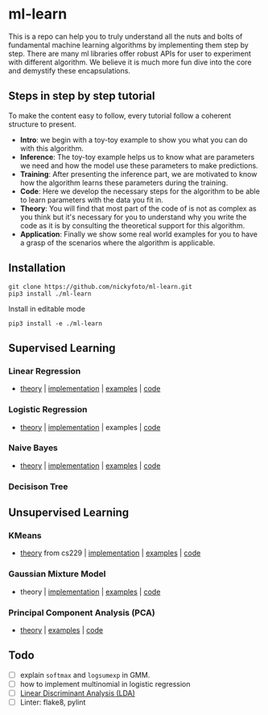 # ml-learn

This is a repo can help you to truly understand all the nuts and bolts of fundamental machine learning algorithms by implementing them step by step. There are many ml libraries offer robust APIs for user to experiment with different algorithm. We believe it is much more fun dive into the core and demystify these encapsulations.

## Steps in step by step tutorial

To make the content easy to follow, every tutorial follow a coherent structure to present. 

- **Intro**: we begin with a toy-toy example to show you what you can do with this algorithm.
- **Inference**: The toy-toy example helps us to know what are parameters we need and how the model use these parameters to make predictions.
- **Training**: After presenting the inference part, we are motivated to know how the algorithm learns these parameters during the training.
- **Code**: Here we develop the necessary steps for the algorithm to be able to learn parameters with the data you fit in.
- **Theory**: You will find that most part of the code of is not as complex as you think but it's necessary for you to understand why you write the code as it is by consulting the theoretical support for this algorithm.
- **Application**: Finally we show some real world examples for you to have a grasp of the scenarios where the algorithm is applicable.

## Installation

```
git clone https://github.com/nickyfoto/ml-learn.git
pip3 install ./ml-learn
```

Install in editable mode

```
pip3 install -e ./ml-learn
```

## Supervised Learning

### Linear Regression

- [theory](https://nickyfoto.github.io/blog/entries/linear-regression) | [implementation](https://github.com/nickyfoto/ml-learn/blob/master/linear_regression.ipynb) | [examples](https://github.com/nickyfoto/ml-learn/blob/master/linear_regression_example.ipynb) | [code](https://github.com/nickyfoto/ml-learn/blob/master/lm.py)

### Logistic Regression

- [theory](https://nickyfoto.github.io/blog/entries/logistic-regression) | [implementation](https://github.com/nickyfoto/ml-learn/blob/master/logistic_regression.ipynb) | examples | [code](https://github.com/nickyfoto/ml-learn/blob/master/lr.py)

### Naive Bayes

- [theory](https://nickyfoto.github.io/blog/entries/naive-bayes) | [implementation](https://github.com/nickyfoto/ml-learn/blob/master/naive_bayes.ipynb) | [examples](https://github.com/nickyfoto/ml-learn/blob/master/naive_bayes_examples.ipynb) | [code](https://github.com/nickyfoto/ml-learn/blob/master/src/learn/naive_bayes.py)

### Decisison Tree

## Unsupervised Learning

### KMeans

- [theory](http://cs229.stanford.edu/notes/cs229-notes7a.pdf) from cs229 | [implementation](https://github.com/nickyfoto/ml-learn/blob/master/kmeans.ipynb) | [examples](https://github.com/nickyfoto/ml-learn/blob/master/kmeans_example.ipynb) | [code](https://github.com/nickyfoto/ml-learn/blob/master/kmeans.py)

### Gaussian Mixture Model

- theory | [implementation](https://github.com/nickyfoto/ml-learn/blob/master/gmm.ipynb) | [examples](https://github.com/nickyfoto/ml-learn/blob/master/gmm_example.ipynb) | [code](https://github.com/nickyfoto/ml-learn/blob/master/gmm.py)

### Principal Component Analysis (PCA)

- [theory](https://nickyfoto.github.io/blog/entries/svd) | [examples](https://github.com/nickyfoto/ml-learn/blob/master/pca_example.ipynb) | [code](https://github.com/nickyfoto/ml-learn/blob/master/pca_example.ipynb)

## Todo

- [ ] explain `softmax` and `logsumexp` in GMM.
- [ ] how to implement multinomial in logistic regression
- [ ] [Linear Discriminant Analysis (LDA)](https://web.stanford.edu/~hastie/Papers/ESLII.pdf)
- [ ] Linter: flake8, pylint